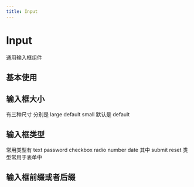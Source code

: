 ```yaml
---
title: Input
---
```


# Input

通用输入框组件

## 基本使用

<code src="./demo/basic.tsx" ></code>

## 输入框大小

有三种尺寸 分别是 large default small 默认是 default
<code src="./demo/size.tsx" ></code>

## 输入框类型

常用类型有 text password checkbox radio number date 其中 submit reset 类型常用于表单中
<code src="./demo/type.tsx" ></code>

## 输入框前缀或者后缀

<code src="./demo/affix.tsx" ></code>

<API id="Input"></API>
